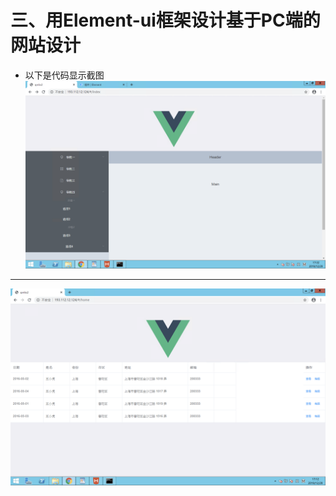 # 三、用Element-ui框架设计基于PC端的网站设计
- 以下是代码显示截图
![侧边导航栏](https://github.com/Luojiachunaaa/frontend/blob/master/images/%E7%AC%AC%E4%BA%8C%E9%A2%98:%E4%B8%89(1).png)
---
![表格](https://github.com/Luojiachunaaa/frontend/blob/master/images/%E7%AC%AC%E4%BA%8C%E9%A2%98:%E4%B8%89(2).png)
